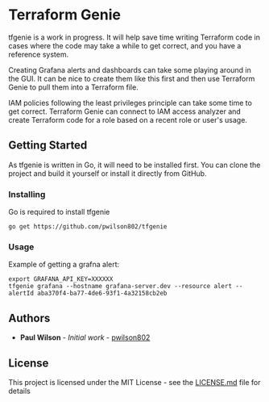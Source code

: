 # Terraform Genie

tfgenie is a work in progress. It will help save time writing Terraform code in cases where the code may take a while to get correct, and you have a reference system. 

Creating Grafana alerts and dashboards can take some playing around in the GUI. It can be nice to create them like this first and then use Terraform Genie to pull them into a Terraform file. 

IAM policies following the least privileges principle can take some time to get correct. Terraform Genie can connect to IAM access analyzer and create Terraform code for a role based on a recent role or user's usage.

## Getting Started

As tfgenie is written in Go, it will need to be installed first. You can clone the project and build it yourself or install it directly from GitHub.


### Installing

Go is required to install tfgenie

```
go get https://github.com/pwilson802/tfgenie
```

### Usage

Example of getting a grafna alert:
```
export GRAFANA_API_KEY=XXXXXX
tfgenie grafana --hostname grafana-server.dev --resource alert --alertId aba370f4-ba77-4de6-93f1-4a32158cb2eb
```


## Authors

* **Paul Wilson** - *Initial work* - [pwilson802](https://github.com/pwilson802)


## License

This project is licensed under the MIT License - see the [LICENSE.md](LICENSE.md) file for details
